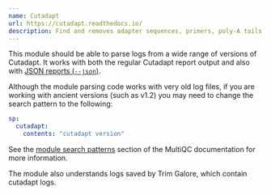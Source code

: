 ```yaml
---
name: Cutadapt
url: https://cutadapt.readthedocs.io/
description: Find and removes adapter sequences, primers, poly-A tails, and other types of unwanted sequences
---
```


This module should be able to parse logs from a wide range of versions of Cutadapt.
It works with both the regular Cutadapt report output and also with
[JSON reports (`--json`)](https://cutadapt.readthedocs.io/en/latest/guide.html#json-report).

Although the module parsing code works with very old log files, if you are working with
ancient versions (such as v1.2) you may need to change the search pattern to the following:

```yaml
sp:
  cutadapt:
    contents: "cutadapt version"
```

See the [module search patterns](http://multiqc.info/docs/#module-search-patterns)
section of the MultiQC documentation for more information.

The module also understands logs saved by Trim Galore, which contain cutadapt logs.
